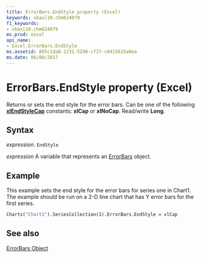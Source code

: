 ```yaml
---
title: ErrorBars.EndStyle property (Excel)
keywords: vbaxl10.chm624079
f1_keywords:
- vbaxl10.chm624079
ms.prod: excel
api_name:
- Excel.ErrorBars.EndStyle
ms.assetid: 865c1da8-1231-5290-c737-c0415615a0ea
ms.date: 06/08/2017
---
```



# ErrorBars.EndStyle property (Excel)

Returns or sets the end style for the error bars. Can be one of the following  **[xlEndStyleCap](Excel.XlEndStyleCap.md)** constants: **xlCap** or **xlNoCap**. Read/write **Long**.


## Syntax

 _expression_. `EndStyle`

 _expression_ A variable that represents an [ErrorBars](Excel.ErrorBars-graph-property.md) object.


## Example

This example sets the end style for the error bars for series one in Chart1. The example should be run on a 2-D line chart that has Y error bars for the first series.


```vb
Charts("Chart1").SeriesCollection(1).ErrorBars.EndStyle = xlCap
```


## See also


[ErrorBars Object](Excel.ErrorBars(object).md)

